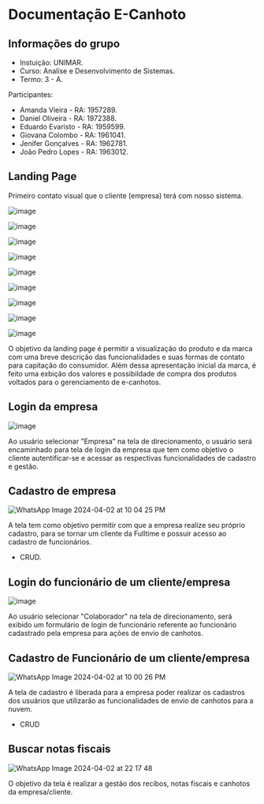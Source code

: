 # Documentação E-Canhoto

## Informações do grupo

- Instuição: UNIMAR.
- Curso: Analíse e Desenvolvimento de Sistemas.
- Termo: 3 - A.

Participantes:
- Amanda Vieira - RA: 1957289.
- Daniel Oliveira - RA: 1972388.
- Eduardo Evaristo - RA: 1959599.
- Giovana Colombo - RA: 1961041.
- Jenifer Gonçalves - RA: 1962781.
- João Pedro Lopes - RA: 1963012.

## Landing Page

Primeiro contato visual que o cliente (empresa) terá com nosso sistema.

![image](https://github.com/edueevaristo/fulltime-ecanhoto/assets/127902932/ace9f2bc-0ad7-435a-b8b6-a916b763b858)

![image](https://github.com/edueevaristo/fulltime-ecanhoto/assets/127902932/574e6c7e-6728-4d7f-b7ed-ebf76f864880)

![image](https://github.com/edueevaristo/fulltime-ecanhoto/assets/127902932/3d7057f2-65dd-4075-b79d-a6076e22ca47)

![image](https://github.com/edueevaristo/fulltime-ecanhoto/assets/127902932/73f4adc3-131a-4ecd-a1c4-385e057d58a7)

![image](https://github.com/edueevaristo/fulltime-ecanhoto/assets/127902932/a5f0a20d-5c5c-4af1-9542-fbc567442f0d)

![image](https://github.com/edueevaristo/fulltime-ecanhoto/assets/127902932/4af67874-7e40-4a1f-91d4-b222be9e205c)

![image](https://github.com/edueevaristo/fulltime-ecanhoto/assets/127902932/0c24bb09-5f5f-41a1-b6bf-bc841fdcccad)

![image](https://github.com/jotapelopes/fulltime-vue/assets/127902932/ce579d8d-cbf0-41be-97c7-7936f94dbdcc)

![image](https://github.com/jotapelopes/fulltime-vue/assets/127902932/3271e3ff-38a6-4b15-86a4-f8bf4b877f2e)

O objetivo da landing page é permitir a visualização do produto e da marca com uma breve descrição das funcionalidades e suas formas de contato para capitação do consumidor. Além dessa apresentação inicial da marca, é feito uma exbição dos valores e possibildade de compra dos produtos voltados para o gerenciamento de e-canhotos. 

## Login da empresa

![image](https://github.com/edueevaristo/fulltime-ecanhoto/assets/127902932/cc9797bb-bbd2-4fd2-bdd2-98a76c1c1911)

Ao usuário selecionar "Empresa" na tela de direcionamento, o usuário será encaminhado para tela de login da empresa que tem como objetivo o cliente autentificar-se e acessar as respectivas funcionalidades de cadastro e gestão. 

## Cadastro de empresa

![WhatsApp Image 2024-04-02 at 10 04 25 PM](https://github.com/edueevaristo/fulltime-ecanhoto/assets/127902932/c83ae0d7-164d-46f3-a572-a244c71c0201)

A tela tem como objetivo permitir com que a empresa realize seu próprio cadastro, para se tornar um cliente da Fulltime e possuir acesso ao cadastro de funcionários.

- CRUD.

## Login do funcionário de um cliente/empresa

![image](https://github.com/edueevaristo/fulltime-ecanhoto/assets/127902932/3efa16d7-ee22-4617-bf2e-8ccfb42488e1)

Ao usuário selecionar "Colaborador" na tela de direcionamento, será exibido um formulário de login de funcionário referente ao funcionário cadastrado pela empresa para ações de envio de canhotos. 

## Cadastro de Funcionário de um cliente/empresa

![WhatsApp Image 2024-04-02 at 10 00 26 PM](https://github.com/edueevaristo/fulltime-ecanhoto/assets/127902932/656f196c-a8da-4ff7-b17b-60b46a98b5f3)

A tela de cadastro é liberada para a empresa poder realizar os cadastros dos usuários que utilizarão as funcionalidades de envio de canhotos para a nuvem. 

- CRUD

## Buscar notas fiscais

![WhatsApp Image 2024-04-02 at 22 17 48](https://github.com/edueevaristo/fulltime-ecanhoto/assets/127902932/8d02888c-8c3e-47f4-ac4d-5cafbb578409)

O objetivo da tela é realizar a gestão dos recibos, notas fiscais e canhotos da empresa/cliente.
